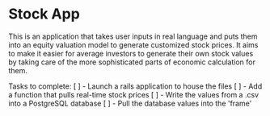 Stock App
=========

This is an application that takes user inputs in real language and puts them into an equity valuation model to generate 
customized stock prices.  It aims to make it easier for average investors to generate their own stock values by taking 
care of the more sophisticated parts of economic calculation for them.

Tasks to complete:
[ ] - Launch a rails application to house the files
[ ] - Add a function that pulls real-time stock prices
[ ] - Write the values from a .csv into a PostgreSQL database
[ ] - Pull the database values into the 'frame'
